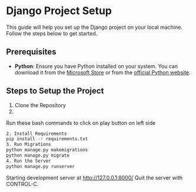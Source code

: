 # Django Project Setup

This guide will help you set up the Django project on your local machine. Follow the steps below to get started.

## Prerequisites

- **Python**: Ensure you have Python installed on your system. You can download it from the [Microsoft Store](https://www.microsoft.com/store/apps/9NJ46SX7X90P) or from the [official Python website](https://www.python.org/downloads/).

## Steps to Setup the Project

1. Clone the Repository
2. 
Run these bash commands to click on play button on left side
```bash
2. Install Requirements
pip install -r requirements.txt
3. Run Migrations
python manage.py makemigrations
python manage.py migrate
4. Run the Server
python manage.py runserver

```
Starting development server at http://127.0.0.1:8000/
Quit the server with CONTROL-C.

